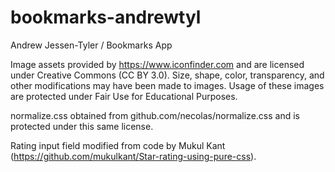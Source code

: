 # bookmarks-andrewtyl
Andrew Jessen-Tyler / Bookmarks App

Image assets provided by https://www.iconfinder.com and are licensed under Creative Commons (CC BY 3.0).
Size, shape, color, transparency, and other modifications may have been made to images.
Usage of these images are protected under Fair Use for Educational Purposes.

normalize.css obtained from github.com/necolas/normalize.css and is protected under this same license.

Rating input field modified from code by Mukul Kant (https://github.com/mukulkant/Star-rating-using-pure-css).